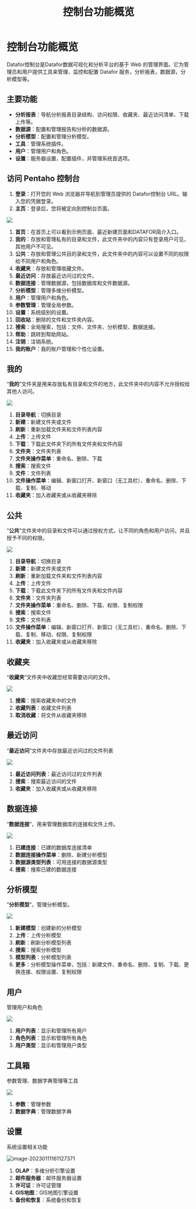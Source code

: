 ﻿---
id: kzt-jmgnjs
title: 控制台功能概览
sidebar_position: 1
---
# 控制台功能概览

Datafor控制台是Datafor数据可视化和分析平台的基于 Web 的管理界面。它为管理员和用户提供工具来管理、监控和配置 Datafor 服务，分析报表，数据源，分析模型等。

## 主要功能

- **分析报表**：导航分析报表目录结构、访问权限、收藏夹、最近访问清单、下载上传等。
- **数据源**：配置和管理报告和分析的数据源。
- **分析模型**：配置和管理分析模型。
- **工具**：管理系统插件。
- **用户**：管理用户和角色。
- **设置**：服务器设置，配置插件，并管理系统首选项。

## 访问 Pentaho 控制台

1. **登录**：打开您的 Web 浏览器并导航到管理员提供的 Datafor控制台 URL。输入您的凭据登录。
2. **主页**：登录后，您将被定向到控制台页面。

<div align="left"><img src="../../static/img/datafor/console/image-20220905165807454.png"  /></div>

1. **首页**：在首页上可以看到示例页面、最近新建页面和DATAFOR简介入口。
2. **我的**：存放和管理私有的目录和文件，此文件夹中的内容只有登录用户可见，其他用户不可见。
3. **公共**：存放和管理公共目的录和文件，此文件夹中的内容可以设置不同的权限给不同用户和角色。
4. **收藏夹**：存放和管理收藏文件。
5. **最近访问**：存放最近访问过的文件。
6. **数据连接**：管理数据源，包括数据库和文件数据源。
7. **分析模型**：管理多维分析模型。
8. **用户**：管理用户和角色。
9. **参数管理**：管理全局参数。
10. **设置**：系统级别的设置。
11. **回收站**：删除的文件和文件夹内容。
12. **搜索**：全局搜索，包括：文件、文件夹、分析模型、数据连接。
13. **帮助**：跳转到帮助网站。
14. **注销**：注销系统。
15. **我的账户**：我的账户管理和个性化设置。

## 我的

“**我的**”文件夹是用来存放私有目录和文件的地方，此文件夹中的内容不允许授权给其他人访问。

<div align="left"><img src="../../static/img/datafor/console/image-20220905165937669.png"  /></div>

1. **目录导航**：切换目录
1. **新建**：新建文件夹或文件
2. **刷新**：重新加载文件夹和文件列表内容
3. **上传**：上传文件
4. **下载**：下载此文件夹下的所有文件夹和文件内容
5. **文件夹**：文件夹列表
6. **文件夹操作菜单**：重命名、删除、下载
7. **搜索**：搜索文件
8. **文件**：文件列表
9. **文件操作菜单**：编辑、新窗口打开、新窗口（无工具栏）、重命名、删除、下载、复制、移动
9. **收藏夹**：加入收藏夹或从收藏夹移除

## 公共

“**公共**”文件夹中的目录和文件可以通过授权方式，让不同的角色和用户访问，并且授予不同的权限。

<div align="left"><img src="../../static/img/datafor/console/image-20220905170010263.png"  /></div>

1. **目录导航**：切换目录
2. **新建**：新建文件夹或文件
3. **刷新**：重新加载文件夹和文件列表内容
4. **上传**：上传文件
5. **下载**：下载此文件夹下的所有文件夹和文件内容
6. **文件夹**：文件夹列表
7. **文件夹操作菜单**：重命名、删除、下载、权限、复制权限
8. **搜索**：搜索文件
9. **文件**：文件列表
10. **文件操作菜单**：编辑、新窗口打开、新窗口（无工具栏）、重命名、删除、下载、复制、移动、权限、复制权限
11. **收藏夹**：加入收藏夹或从收藏夹移除

## 收藏夹

“**收藏夹**”文件夹中收藏您经常需要访问的文件。

<div align="left"><img src="../../static/img/datafor/console/image-20220905170033101.png"  /></div>

1. **搜索**：搜索收藏夹中的文件
2. **收藏列表**：收藏文件列表
3. **取消收藏**：将文件从收藏夹移除

## 最近访问

“**最近访问**”文件夹中存放最近访问过的文件列表

<div align="left"><img src="../../static/img/datafor/console/image-20220905170226963.png"  /></div>

1. **最近访问列表**：最近访问过的文件列表
2. **搜索**：搜索最近访问的文件
3. **收藏夹**：加入收藏夹或从收藏夹移除

## 数据连接

“**数据连接**”，用来管理数据库的连接和文件上传。

<div align="left"><img src="../../static/img/datafor/console/image-20220905170258545.png"  /></div>

1. **已建连接**：已建的数据库连接清单
2. **数据连接操作菜单**：删除、新建分析模型
3. **数据源类型列表**：可用连接的数据源类型
4. **搜索**：搜索已建的数据连接

## 分析模型

”**分析模型**“，管理分析模型。

<div align="left"><img src="../../static/img/datafor/console/image-20220905170331405.png"  /></div>

1. **新建模型**：创建新的分析模型
2. **上传**：上传分析模型
3. **刷新**：刷新分析模型列表
4. **搜索**：搜索分析模型
5. **模型列表**：分析模型列表
6. **更多**：分析模型操作菜单，包括：新建文件、重命名、删除、复制、下载、更换连接、权限设置、复制权限

## 用户

管理用户和角色

<div align="left"><img src="../../static/img/datafor/console/image-20220905170939619.png"  /></div>

1. **用户列表**：显示和管理所有用户
2. **角色列表**：显示和管理所有角色
3. **用户类型**：显示和管理用户类型

## 工具箱

参数管理、数据字典管理等工具

<div align="left"><img src="../../static/img/datafor/console/image-20220905171430141.png"  /></div>

1. **参数**：管理参数
2. **数据字典**：管理数据字典

## 设置

系统设置相关功能

![image-20230111161127371](../../static/img/datafor/console/image-20230111161127371.png)


1. **OLAP**：多维分析引擎设置
2. **邮件服务器**：邮件服务器设置
3. **许可证**：许可证管理
4. **GIS地图**：GIS地图引擎设置
5. **备份和恢复**：系统备份和恢复
